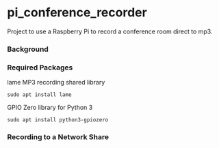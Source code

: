# pi_conference_recorder
Project to use a Raspberry Pi to record a conference room direct to mp3.

### Background



### Required Packages

lame MP3 recording shared library

```sudo apt install lame```

GPIO Zero library for Python 3

```sudo apt install python3-gpiozero```


### Recording to a Network Share
